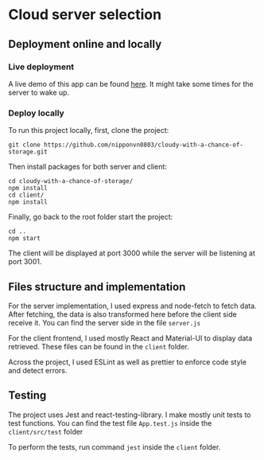 # Cloud server selection

## Deployment online and locally
### Live deployment
A live demo of this app can be found [here](https://thawing-everglades-66898.herokuapp.com/). It might take some times for the server to wake up.
### Deploy locally
To run this project locally, first, clone the project:

```shell
git clone https://github.com/nipponvn0803/cloudy-with-a-chance-of-storage.git
```

Then install packages for both server and client:

```shell
cd cloudy-with-a-chance-of-storage/
npm install
cd client/
npm install
```

Finally, go back to the root folder start the project:

```shell
cd ..
npm start
```

The client will be displayed at port 3000 while the server will be listening at port 3001.

## Files structure and implementation
For the server implementation, I used express and node-fetch to fetch data.
After fetching, the data is also transformed here before the client side receive it.
You can find the server side in the file `server.js`

For the client frontend, I used mostly React and Material-UI to display data retrieved.
These files can be found in the `client` folder.

Across the project, I used ESLint as well as prettier to enforce code style and detect errors.

## Testing
The project uses Jest and react-testing-library. I make mostly unit tests to test functions.
You can find the test file `App.test.js` inside the `client/src/test` folder

To perform the tests, run command `jest` inside the `client` folder.
